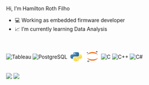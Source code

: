 Hi, I’m Hamilton Roth Filho
- 💻 Working as embedded firmware developer
- 📈 I’m currently learning Data Analysis

##

<div style="display: inline_block"><br>  
  <img align="center" alt="Tableau" height="30" width="30" src="https://img.icons8.com/color/30/000000/tableau-software.png">  
  <img align="center" alt="PostgreSQL" height="30" width="40" src="https://cdn.jsdelivr.net/gh/devicons/devicon/icons/postgresql/postgresql-original.svg">
  <img align="center" alt="Python" height="30" width="40" src="https://raw.githubusercontent.com/devicons/devicon/master/icons/python/python-original.svg">
  <img align="center" alt="Jupyter" height="30" width="40" src="https://raw.githubusercontent.com/devicons/devicon/master/icons/jupyter/jupyter-original.svg">
  <img align="center" alt="C" height="30" width="40" src="https://cdn.jsdelivr.net/gh/devicons/devicon/icons/c/c-original.svg">
  <img align="center" alt="C++" height="30" width="40" src="https://cdn.jsdelivr.net/gh/devicons/devicon/icons/cplusplus/cplusplus-original.svg">
  <img align="center" alt="C#" height="30" width="40" src="https://cdn.jsdelivr.net/gh/devicons/devicon/icons/csharp/csharp-original.svg">    
</div>

##

<div>
  <a href="https://www.linkedin.com/in/hamilton-roth-filho-40ab97158/" target="_blank"><img src="https://img.shields.io/badge/-LinkedIn-%230077B5?style=for-the-badge&logo=linkedin&logoColor=white" target="_blank"></a>
  <a href="https://public.tableau.com/app/profile/hamilton.roth.filho" target="_blank"><img height="28" src="https://www.lib.ncsu.edu/sites/default/files/Tableau-Public-logo.png" target="_blank"></a>
</div>

<!---
Hamiltonrfilho/Hamiltonrfilho is a ✨ special ✨ repository because its `README.md` (this file) appears on your GitHub profile.
You can click the Preview link to take a look at your changes.
--->
